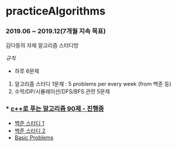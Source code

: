 # practiceAlgorithms
### 2019.06 ~ 2019.12(7개월 지속 목표)
김다동의 자체 알고리즘 스터디방 

*규칙*
- 하루 6문제
1. 알고리즘 스터디 1문제 :  5 problems per every week (from 백준 등)
2. 수학/DP/시뮬레이션/DFS/BFS 관련 5문제 

### * [c++로 푸는 알고리즘 90제 - 진행중](https://github.com/iluvdadong/practiceAlgorithms/tree/master/PS_Practice90)
* [백준 스터디 1](https://github.com/iluvdadong/practiceAlgorithms/tree/master/AlgorithmStudy_BJ)
* [백준 스터디 2](https://github.com/iluvdadong/practiceAlgorithms/tree/master/AlgorithmStudy_BJ/AlgorithmStudy_BJ)
* [Basic Problems](https://github.com/iluvdadong/practiceAlgorithms/tree/master/basicProblems_100)
